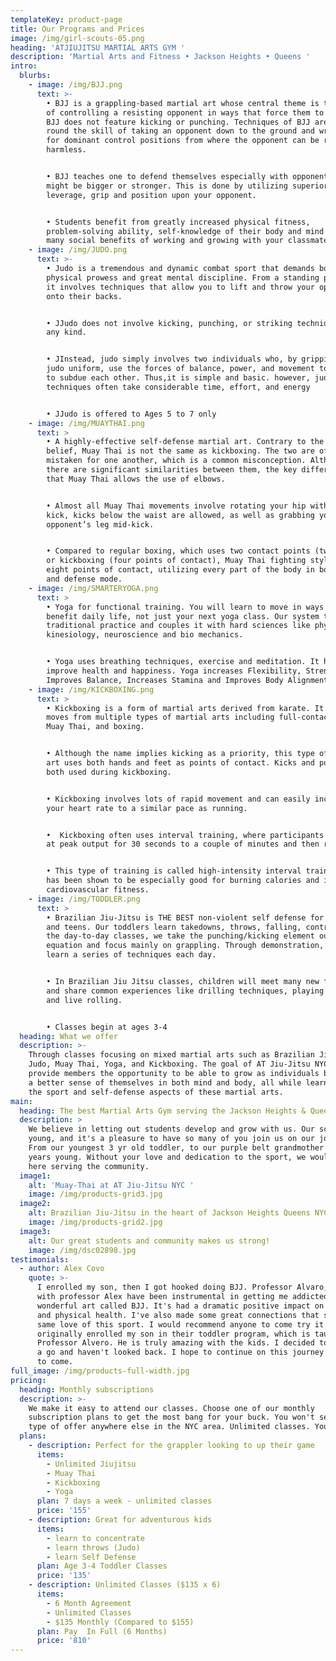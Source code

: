 ```yaml
---
templateKey: product-page
title: Our Programs and Prices
image: /img/girl-scouts-05.png
heading: 'ATJIUJITSU MARTIAL ARTS GYM '
description: 'Martial Arts and Fitness • Jackson Heights • Queens '
intro:
  blurbs:
    - image: /img/BJJ.png
      text: >-
        • BJJ is a grappling-based martial art whose central theme is the skill
        of controlling a resisting opponent in ways that force them to submit.
        BJJ does not feature kicking or punching. Techniques of BJJ are centered
        round the skill of taking an opponent down to the ground and wrestling
        for dominant control positions from where the opponent can be rendered
        harmless.


        • BJJ teaches one to defend themselves especially with opponents who
        might be bigger or stronger. This is done by utilizing superior
        leverage, grip and position upon your opponent.


        • Students benefit from greatly increased physical fitness,
        problem-solving ability, self-knowledge of their body and mind and the
        many social benefits of working and growing with your classmates.
    - image: /img/JUDO.png
      text: >-
        • Judo is a tremendous and dynamic combat sport that demands both
        physical prowess and great mental discipline. From a standing position,
        it involves techniques that allow you to lift and throw your opponents
        onto their backs.


        • JJudo does not involve kicking, punching, or striking techniques of
        any kind.


        • JInstead, judo simply involves two individuals who, by gripping the
        judo uniform, use the forces of balance, power, and movement to attempt
        to subdue each other. Thus,it is simple and basic. however, judo
        techniques often take considerable time, effort, and energy


        • JJudo is offered to Ages 5 to 7 only
    - image: /img/MUAYTHAI.png
      text: >
        • A highly-effective self-defense martial art. Contrary to the popular
        belief, Muay Thai is not the same as kickboxing. The two are often
        mistaken for one another, which is a common misconception. Although
        there are significant similarities between them, the key difference is
        that Muay Thai allows the use of elbows.


        • Almost all Muay Thai movements involve rotating your hip with each
        kick, kicks below the waist are allowed, as well as grabbing your
        opponent’s leg mid-kick.


        • Compared to regular boxing, which uses two contact points (two fists)
        or kickboxing (four points of contact), Muay Thai fighting style uses
        eight points of contact, utilizing every part of the body in both attack
        and defense mode.
    - image: /img/SMARTERYOGA.png
      text: >
        • Yoga for functional training. You will learn to move in ways that will
        benefit daily life, not just your next yoga class. Our system takes the
        traditional practice and couples it with hard sciences like physiology,
        kinesiology, neuroscience and bio mechanics.


        • Yoga uses breathing techniques, exercise and meditation. It helps to
        improve health and happiness. Yoga increases Flexibility, Strength,
        Improves Balance, Increases Stamina and Improves Body Alignment.
    - image: /img/KICKBOXING.png
      text: >
        • Kickboxing is a form of martial arts derived from karate. It borrows
        moves from multiple types of martial arts including full-contact karate,
        Muay Thai, and boxing.


        • Although the name implies kicking as a priority, this type of martial
        art uses both hands and feet as points of contact. Kicks and punches are
        both used during kickboxing.


        • Kickboxing involves lots of rapid movement and can easily increase
        your heart rate to a similar pace as running.


        •  Kickboxing often uses interval training, where participants exercise
        at peak output for 30 seconds to a couple of minutes and then rest.


        • This type of training is called high-intensity interval training and
        has been shown to be especially good for burning calories and increasing
        cardiovascular fitness.
    - image: /img/TODDLER.png
      text: >
        • Brazilian Jiu-Jitsu is THE BEST non-violent self defense for children
        and teens. Our toddlers learn takedowns, throws, falling, controls. In
        the day-to-day classes, we take the punching/kicking element out of the
        equation and focus mainly on grappling. Through demonstration, students
        learn a series of techniques each day.


        • In Brazilian Jiu Jitsu classes, children will meet many new friends
        and share common experiences like drilling techniques, playing games,
        and live rolling.


        • Classes begin at ages 3-4
  heading: What we offer
  description: >-
    Through classes focusing on mixed martial arts such as Brazilian Jiu-Jitsu,
    Judo, Muay Thai, Yoga, and Kickboxing. The goal of AT Jiu-Jitsu NYC is to
    provide members the opportunity to be able to grow as individuals by gaining
    a better sense of themselves in both mind and body, all while learning about
    the sport and self-defense aspects of these martial arts.
main:
  heading: The best Martial Arts Gym serving the Jackson Heights & Queens Community
  description: >
    We believe in letting out students develop and grow with us. Our school is
    young, and it's a pleasure to have so many of you join us on our journey.
    From our youngest 3 yr old toddler, to our purple belt grandmother at 60
    years young. Without your love and dedication to the sport, we wouldn't be
    here serving the community. 
  image1:
    alt: 'Muay-Thai at AT Jiu-Jitsu NYC '
    image: /img/products-grid3.jpg
  image2:
    alt: Brazilian Jiu-Jitsu in the heart of Jackson Heights Queens NYC
    image: /img/products-grid2.jpg
  image3:
    alt: Our great students and community makes us strong!
    image: /img/dsc02898.jpg
testimonials:
  - author: Alex Covo
    quote: >-
      I enrolled my son, then I got hooked doing BJJ. Professor Alvaro, along
      with professor Alex have been instrumental in getting me addicted to this
      wonderful art called BJJ. It's had a dramatic positive impact on my mental
      and physical health. I've also made some great connections that share the
      same love of this sport. I would recommend anyone to come try it out. I
      originally enrolled my son in their toddler program, which is taught by
      Professor Alvero. He is truly amazing with the kids. I decided to give it
      a go and haven't looked back. I hope to continue on this journey for years
      to come.
full_image: /img/products-full-width.jpg
pricing:
  heading: Monthly subscriptions
  description: >-
    We make it easy to attend our classes. Choose one of our monthly
    subscription plans to get the most bang for your buck. You won't see this
    type of offer anywhere else in the NYC area. Unlimited classes. You decide.
  plans:
    - description: Perfect for the grappler looking to up their game
      items:
        - Unlimited Jiujitsu
        - Muay Thai
        - Kickboxing
        - Yoga
      plan: 7 days a week - unlimited classes
      price: '155'
    - description: Great for adventurous kids
      items:
        - learn to concentrate
        - learn throws (Judo)
        - learn Self Defense
      plan: Age 3-4 Toddler Classes
      price: '135'
    - description: Unlimited Classes ($135 x 6)
      items:
        - 6 Month Agreement
        - Unlimited Classes
        - $135 Monthly (Compared to $155)
      plan: Pay  In Full (6 Months)
      price: '810'
---
```


